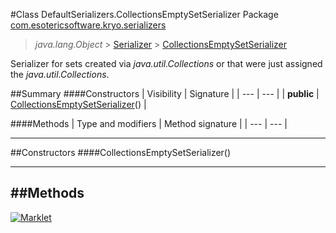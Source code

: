 #Class DefaultSerializers.CollectionsEmptySetSerializer
Package [com.esotericsoftware.kryo.serializers](README.md)<br>

> *java.lang.Object* > [Serializer](../Serializer.md) > [CollectionsEmptySetSerializer](CollectionsEmptySetSerializer.md)



Serializer for sets created via *java.util.Collections* or that were just assigned the
 *java.util.Collections*.


##Summary
####Constructors
| Visibility | Signature |
| --- | --- |
| **public** | [CollectionsEmptySetSerializer](#collectionsemptysetserializer)() |

####Methods
| Type and modifiers | Method signature |
| --- | --- |

---


##Constructors
####CollectionsEmptySetSerializer()
> 


---


##Methods
---

[![Marklet](https://img.shields.io/badge/Generated%20by-Marklet-green.svg)](https://github.com/Faylixe/marklet)